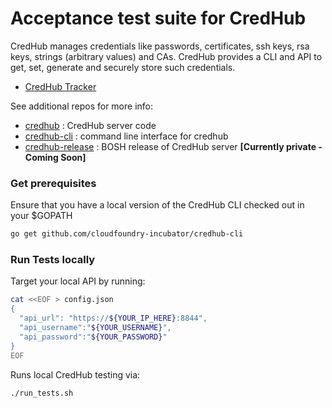 # Acceptance test suite for CredHub

CredHub manages credentials like passwords, certificates, ssh keys, rsa keys, strings (arbitrary values) and CAs. CredHub provides a CLI and API to get, set, generate and securely store such credentials.

* [CredHub Tracker](https://www.pivotaltracker.com/n/projects/1977341)

See additional repos for more info:

* [credhub](https://github.com/cloudfoundry-incubator/credhub) :     CredHub server code 
* [credhub-cli](https://github.com/cloudfoundry-incubator/credhub-cli) :     command line interface for credhub
* [credhub-release](https://github.com/pivotal-cf/credhub-release) : BOSH release of CredHub server **[Currently private - Coming Soon]**

### Get prerequisites

Ensure that you have a local version of the CredHub CLI checked out in your $GOPATH

```sh
go get github.com/cloudfoundry-incubator/credhub-cli
```

### Run Tests locally

Target your local API by running:

```sh
cat <<EOF > config.json
{
  "api_url": "https://${YOUR_IP_HERE}:8844",
  "api_username":"${YOUR_USERNAME}",
  "api_password":"${YOUR_PASSWORD}"
}
EOF
```

Runs local CredHub testing via:

```sh
./run_tests.sh
```
